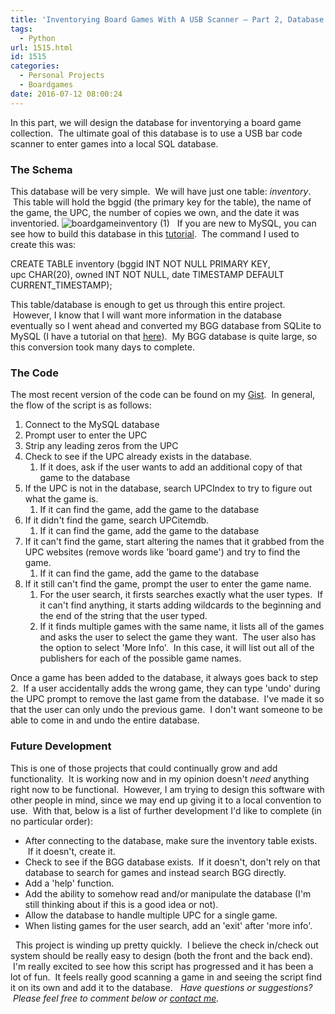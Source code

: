 ```yaml
---
title: 'Inventorying Board Games With A USB Scanner — Part 2, Database and Code'
tags:
  - Python
url: 1515.html
id: 1515
categories:
  - Personal Projects
  - Boardgames
date: 2016-07-12 08:00:24
---
```


In this part, we will design the database for inventorying a board game collection.  The ultimate goal of this database is to use a USB bar code scanner to enter games into a local SQL database.

### The Schema

This database will be very simple.  We will have just one table: _inventory_.  This table will hold the bggid (the primary key for the table), the name of the game, the UPC, the number of copies we own, and the date it was inventoried. ![boardgameinventory (1)](/wp-content/uploads/2016/07/boardgameinventory-1.png)   If you are new to MySQL, you can see how to build this database in this [tutorial](http://www.techtrek.io/building-your-first-database/).  The command I used to create this was:

CREATE TABLE inventory (bggid INT NOT NULL PRIMARY KEY,  
upc CHAR(20), owned INT NOT NULL, 
date TIMESTAMP DEFAULT CURRENT_TIMESTAMP);

This table/database is enough to get us through this entire project.  However, I know that I will want more information in the database eventually so I went ahead and converted my BGG database from SQLite to MySQL (I have a tutorial on that [here](http://www.techtrek.io/migrate-from-sqlite3-to-mysql/)).  My BGG database is quite large, so this conversion took many days to complete.

### The Code

The most recent version of the code can be found on my [Gist](https://gist.github.com/allisontharp/e230d56895b0eeed7a3912a281ca9169).  In general, the flow of the script is as follows:

1.  Connect to the MySQL database
2.  Prompt user to enter the UPC
3.  Strip any leading zeros from the UPC
4.  Check to see if the UPC already exists in the database.
    1.  If it does, ask if the user wants to add an additional copy of that game to the database
5.  If the UPC is not in the database, search UPCIndex to try to figure out what the game is.
    1.  If it can find the game, add the game to the database
6.  If it didn't find the game, search UPCitemdb.
    1.  If it can find the game, add the game to the database
7.  If it can't find the game, start altering the names that it grabbed from the UPC websites (remove words like 'board game') and try to find the game.
    1.  If it can find the game, add the game to the database
8.  If it still can't find the game, prompt the user to enter the game name.
    1.  For the user search, it firsts searches exactly what the user types.  If it can't find anything, it starts adding wildcards to the beginning and the end of the string that the user typed.
    2.  If it finds multiple games with the same name, it lists all of the games and asks the user to select the game they want.  The user also has the option to select 'More Info'.  In this case, it will list out all of the publishers for each of the possible game names.

Once a game has been added to the database, it always goes back to step 2.  If a user accidentally adds the wrong game, they can type 'undo' during the UPC prompt to remove the last game from the database.  I've made it so that the user can only undo the previous game.  I don't want someone to be able to come in and undo the entire database.

### Future Development

This is one of those projects that could continually grow and add functionality.  It is working now and in my opinion doesn't _need_ anything right now to be functional.  However, I am trying to design this software with other people in mind, since we may end up giving it to a local convention to use.  With that, below is a list of further development I'd like to complete (in no particular order):

*   After connecting to the database, make sure the inventory table exists.  If it doesn't, create it.
*   Check to see if the BGG database exists.  If it doesn't, don't rely on that database to search for games and instead search BGG directly.
*   Add a 'help' function.
*   Add the ability to somehow read and/or manipulate the database (I'm still thinking about if this is a good idea or not).
*   Allow the database to handle multiple UPC for a single game.
*   When listing games for the user search, add an 'exit' after 'more info'.

  This project is winding up pretty quickly.  I believe the check in/check out system should be really easy to design (both the front and the back end).  I'm really excited to see how this script has progressed and it has been a lot of fun.  It feels really good scanning a game in and seeing the script find it on its own and add it to the database.   _Have questions or suggestions?  Please feel free to comment below or [contact me](/contact/)._
